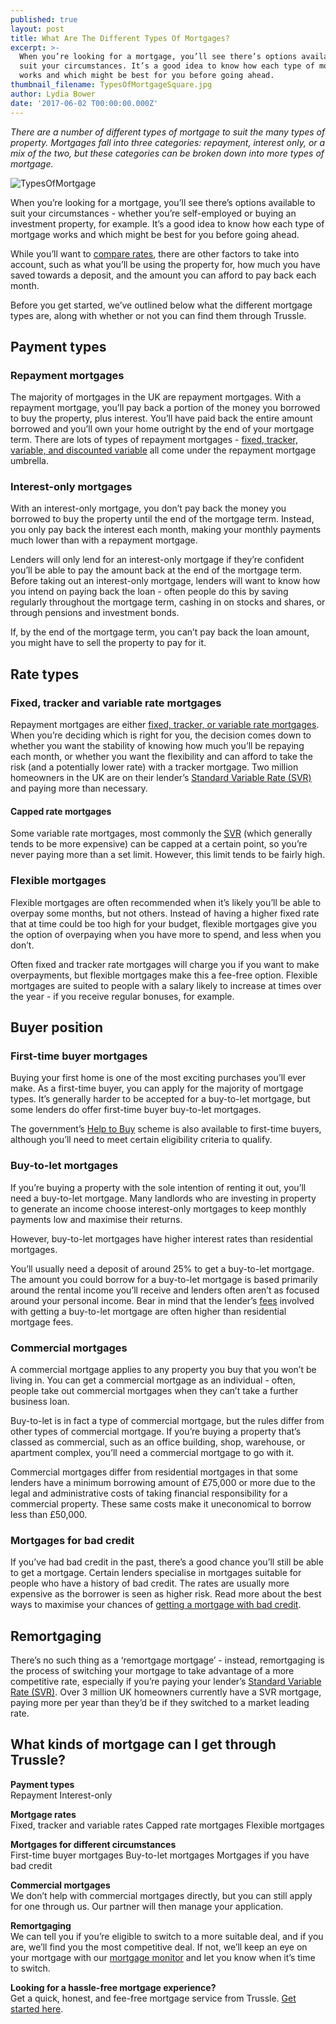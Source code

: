 ```yaml
---
published: true
layout: post
title: What Are The Different Types Of Mortgages?
excerpt: >-
  When you’re looking for a mortgage, you’ll see there’s options available to
  suit your circumstances. It’s a good idea to know how each type of mortgage
  works and which might be best for you before going ahead.  
thumbnail_filename: TypesOfMortgageSquare.jpg
author: Lydia Bower
date: '2017-06-02 T00:00:00.000Z'
---
```

_There are a number of different types of mortgage to suit the many types of property. Mortgages fall into three categories: repayment, interest only, or a mix of the two, but these categories can be broken down into more types of mortgage._

![TypesOfMortgage]({{site.baseurl}}/images/post_images/TypesOfMortgage.jpg)

When you’re looking for a mortgage, you’ll see there’s options available to suit your circumstances - whether you’re self-employed or buying an investment property, for example. It’s a good idea to know how each type of mortgage works and which might be best for you before going ahead.

While you’ll want to [compare rates](https://trussle.com/blog/how-to-compare-remortgage-deals), there are other factors to take into account, such as what you’ll be using the property for, how much you have saved towards a deposit, and the amount you can afford to pay back each month. 

Before you get started, we’ve outlined below what the different mortgage types are, along with whether or not you can find them through Trussle. 

## Payment types
### Repayment mortgages
The majority of mortgages in the UK are repayment mortgages. With a repayment mortgage, you’ll pay back a portion of the money you borrowed to buy the property, plus interest. You’ll have paid back the entire amount borrowed and you’ll own your home outright by the end of your mortgage term. There are lots of types of repayment mortgages - [fixed, tracker, variable, and discounted variable](https://trussle.com/blog/fixed-tracker-and-variable-rates-explained) all come under the repayment mortgage umbrella. 

### Interest-only mortgages
With an interest-only mortgage, you don’t pay back the money you borrowed to buy the property until the end of the mortgage term. Instead, you only pay back the interest each month, making your monthly payments much lower than with a repayment mortgage. 

Lenders will only lend for an interest-only mortgage if they’re confident you’ll be able to pay the amount back at the end of the mortgage term. Before taking out an interest-only mortgage, lenders will want to know how you intend on paying back the loan - often people do this by saving regularly throughout the mortgage term, cashing in on stocks and shares, or through pensions and investment bonds.  

If, by the end of the mortgage term, you can’t pay back the loan amount, you might have to sell the property to pay for it. 

## Rate types

### Fixed, tracker and variable rate mortgages
Repayment mortgages are either [fixed, tracker, or variable rate mortgages](https://trussle.com/blog/fixed-tracker-and-variable-rates-explained). When you’re deciding which is right for you, the decision comes down to whether you want the stability of knowing how much you’ll be repaying each month, or whether you want the flexibility and can afford to take the risk (and a potentially lower rate) with a tracker mortgage. Two million homeowners in the UK are on their lender’s [Standard Variable Rate (SVR)](https://trussle.com/blog/what-is-a-standard-variable-rate) and paying more than necessary. 

#### Capped rate mortgages

Some variable rate mortgages, most commonly the [SVR](https://trussle.com/blog/what-is-a-standard-variable-rate) (which generally tends to be more expensive) can be capped at a certain point, so you’re never paying more than a set limit. However, this limit tends to be fairly high. 

### Flexible mortgages

Flexible mortgages are often recommended when it’s likely you’ll be able to overpay some months, but not others. Instead of having a higher fixed rate that at time could be too high for your budget, flexible mortgages give you the option of overpaying when you have more to spend, and less when you don’t. 

Often fixed and tracker rate mortgages will charge you if you want to make overpayments, but flexible mortgages make this a fee-free option. Flexible mortgages are suited to people with a salary likely to increase at times over the year - if you receive regular bonuses, for example. 

## Buyer position

### First-time buyer mortgages
Buying your first home is one of the most exciting purchases you’ll ever make. As a first-time buyer, you can apply for the majority of mortgage types. It’s generally harder to be accepted for a buy-to-let mortgage, but some lenders do offer first-time buyer buy-to-let mortgages. 

The government’s [Help to Buy](https://www.helptobuy.gov.uk/) scheme is also available to first-time buyers, although you’ll need to meet certain eligibility criteria to qualify. 

### Buy-to-let mortgages
If you’re buying a property with the sole intention of renting it out, you’ll need a buy-to-let mortgage. Many landlords who are investing in property to generate an income choose interest-only mortgages to keep monthly payments low and maximise their returns. 

However, buy-to-let mortgages have higher interest rates than residential mortgages. 

You’ll usually need a deposit of around 25% to get a buy-to-let mortgage. The amount you could borrow for a buy-to-let mortgage is based primarily around the rental income you’ll receive and lenders often aren’t as focused around your personal income. Bear in mind that the lender’s [fees](https://trussle.com/blog/fees-getting-a-mortgage) involved with getting a buy-to-let mortgage are often higher than residential mortgage fees. 

### Commercial mortgages 
A commercial mortgage applies to any property you buy that you won’t be living in. You can get a commercial mortgage as an individual - often, people take out commercial mortgages when they can’t take a further business loan.

Buy-to-let is in fact a type of commercial mortgage, but the rules differ from other types of commercial mortgage. If you’re buying a property that’s classed as commercial, such as an office building, shop, warehouse, or apartment complex, you’ll need a commercial mortgage to go with it. 

Commercial mortgages differ from residential mortgages in that some lenders have a minimum borrowing amount of £75,000 or more due to the legal and administrative costs of taking financial responsibility for a commercial property. These same costs make it uneconomical to borrow less than £50,000.

### Mortgages for bad credit
If you’ve had bad credit in the past, there’s a good chance you’ll still be able to get a mortgage. Certain lenders specialise in mortgages suitable for people who have a history of bad credit. The rates are usually more expensive as the borrower is seen as higher risk. Read more about the best ways to maximise your chances of [getting a mortgage with bad credit](https://trussle.com/blog/getting-a-mortgage-with-bad-credit).


## Remortgaging
There’s no such thing as a ‘remortgage mortgage’ - instead, remortgaging is the process of switching your mortgage to take advantage of a more competitive rate, especially if you’re paying your lender’s [Standard Variable Rate (SVR)](https://trussle.com/blog/what-is-a-standard-variable-rate). Over 3 million UK homeowners currently have a SVR mortgage, paying more per year than they’d be if they switched to a market leading rate.


## What kinds of mortgage can I get through Trussle?
**Payment types**  
Repayment
Interest-only

**Mortgage rates**  
Fixed, tracker and variable rates
Capped rate mortgages
Flexible mortgages

**Mortgages for different circumstances**  
First-time buyer mortgages
Buy-to-let mortgages
Mortgages if you have bad credit

**Commercial mortgages**  
We don’t help with commercial mortgages directly, but you can still apply for one through us. Our partner will then manage your application.

**Remortgaging**  
We can tell you if you’re eligible to switch to a more suitable deal, and if you are, we’ll find you the most competitive deal. If not, we’ll keep an eye on your mortgage with our [mortgage monitor](https://apply.trussle.com/remortgage-quick-check) and let you know when it’s time to switch. 


**Looking for a hassle-free mortgage experience?**  
Get a quick, honest, and fee-free mortgage service from Trussle. [Get started here](https://trussle.com/?utm_source=blog&utm_medium=get-started-cta&utm_campaign=170503). 








